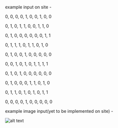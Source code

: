 example input on site -

0, 0, 0, 0, 1, 0, 0, 1, 0, 0

0, 1, 0, 1, 1, 0, 0, 1, 1, 0

0, 1, 0, 0, 0, 0, 0, 0, 1, 1

0, 1, 1, 1, 0, 1, 1, 0, 1, 0

0, 1, 0, 0, 1, 0, 0, 0, 0, 0

0, 0, 1, 0, 1, 0, 1, 1, 1, 1

0, 1, 0, 1, 0, 0, 0, 0, 0, 0

0, 1, 0, 0, 0, 1, 1, 0, 1, 0

0, 1, 1, 0, 1, 0, 1, 0, 1, 1

0, 0, 0, 0, 1, 0, 0, 0, 0, 0


example image input(yet to be implemented on site) -

![alt text](https://i.stack.imgur.com/nedrk.jpg)
